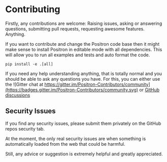 # Contributing

Firstly, any contributions are welcome: Raising issues, asking or answering questions, submitting pull requests, requesting awesome features. Anything. 

If you want to contribute and change the Positron code base then it might make sense to install Positron in editable mode with all dependencies. This will allow you to run all examples and tests and auto format the code.

```shell
pip install -e .[all]
```

If you need any help understanding anything, that is totally normal and you should be able to ask any questions you have. 
For this, you can either use the ![Gitter chat at https://gitter.im/Positron-Contributors/community](https://badges.gitter.im/Positron-Contributors/community.svg) or [GitHub discussions](https://github.com/theRealProHacker/Positron/discussions)

## Security Issues

If you find any security issues, please submit them privately on the GitHub repos security tab. 

At the moment, the only real security issues are when something is automatically loaded from the web that could be harmful.

Still, any advice or suggestion is extremely helpful and greatly appreciated. 